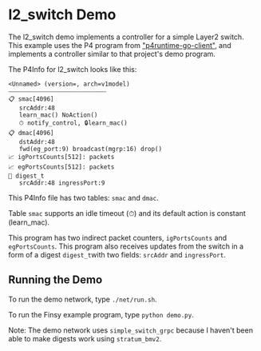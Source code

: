 # l2_switch Demo

The l2_switch demo implements a controller for a simple Layer2 switch.
This example uses the P4 program from ["p4runtime-go-client"](https://github.com/antoninbas/p4runtime-go-client), and implements a controller
similar to that project's demo program.

The P4Info for l2_switch looks like this:

```
<Unnamed> (version=, arch=v1model)
⎯⎯⎯⎯⎯⎯⎯⎯⎯⎯⎯⎯⎯⎯⎯⎯⎯⎯⎯⎯⎯⎯⎯⎯⎯⎯⎯⎯⎯⎯⎯⎯⎯
📋 smac[4096]
   srcAddr:48 
   learn_mac() NoAction() 
   ⏱ notify_control, 🔒learn_mac()
📋 dmac[4096]
   dstAddr:48 
   fwd(eg_port:9) broadcast(mgrp:16) drop() 
📈 igPortsCounts[512]: packets
📈 egPortsCounts[512]: packets
📇 digest_t
   srcAddr:48 ingressPort:9
```

This P4Info file has two tables: `smac` and `dmac`.

Table `smac` supports an idle timeout (⏱) and its default action is constant (learn_mac).

This program has two indirect packet counters, `igPortsCounts` and `egPortsCounts`. This program
also receives updates from the switch in a form of a digest `digest_t`with two fields: `srcAddr` and `ingressPort`.

## Running the Demo

To run the demo network, type `./net/run.sh`.

To run the Finsy example program, type `python demo.py`.

Note: The demo network uses `simple_switch_grpc` because I haven't been able to make digests work using `stratum_bmv2`.
